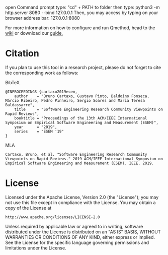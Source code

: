 open Command prompt
type: "cd" + PATH to folder
then type: python3 -m http.server 8080 --bind 127.0.0.1 
Then, you may access by typing on your browser address bar: 127.0.0.1:8080














For more information on how to configure and run Qmethod, head to the [wiki](https://github.com/bfsc/qmethod/wiki) or
download our [guide.](https://github.com/bfsc/qmethod/blob/res/res/getting-started.pdf)

# Citation

If you plan to use this tool in a research project, please do not forget to cite the corresponding work as follows:

BibTeX
```
@INPROCEEDINGS {cartaxo2019esem,
    author    = "Bruno Cartaxo, Gustavo Pinto, Baldoino Fonseca, Márcio Ribeiro, Pedro Pinheiro, Sergio Soares and Maria Teresa Baldassarre",
    title     = "Software Engineering Research Community Viewpoints on Rapid Reviews",
    booktitle = "Proceedings of the 13th ACM/IEEE International Symposium on Empirical Software Engineering and Measurement (ESEM)",
    year      = "2019",
    series    = "ESEM '19"
}
```

MLA
```
Cartaxo, Bruno, et al. "Software Engineering Research Community Viewpoints on Rapid Reviews." 2019 ACM/IEEE International Symposium on Empirical Software Engineering and Measurement (ESEM). IEEE, 2019.
```


# License  
Licensed under the Apache License, Version 2.0 (the "License");
you may not use this file except in compliance with the License.
You may obtain a copy of the License at

    http://www.apache.org/licenses/LICENSE-2.0

Unless required by applicable law or agreed to in writing, software
distributed under the License is distributed on an "AS IS" BASIS,
WITHOUT WARRANTIES OR CONDITIONS OF ANY KIND, either express or implied.
See the License for the specific language governing permissions and
limitations under the License.
